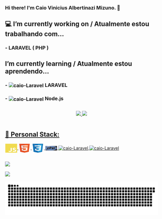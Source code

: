 ### Hi there! I'm Caio Vinicius Albertinazi Mizuno.  👋



## 💻 I’m currently working on / Atualmente estou trabalhando com...
### - LARAVEL ( PHP )

## I’m currently learning / Atualmente estou aprendendo...
### - <img align="center" alt="caio-Laravel" height="20" width="20" src="https://laravel.com/img/logomark.min.svg"> LARAVEL
### - <img align="center" alt="caio-Laravel" height="20" width="20" src="https://seeklogo.com/images/N/nodejs-logo-FBE122E377-seeklogo.com.png"> Node.js

##

<div align="center">
  <a href="https://caio-mizuno.github.io/Portifolio.io/">
  <img height="180em" src="https://github-readme-stats.vercel.app/api?username=Caio-mizuno&show_icons=true&theme=calm&include_all_commits=true&count_private=true"/>
  <img height="180em" src="https://github-readme-stats.vercel.app/api/top-langs/?username=Caio-mizuno&layout=compact&langs_count=7&theme=calm"/>
</div>

  
<div style="display: inline_block"><br>
  <h2>📌 Personal Stack:</h2>
  <img align="center" alt="Rafa-Js" height="30" width="40" src="https://raw.githubusercontent.com/devicons/devicon/master/icons/javascript/javascript-plain.svg">
  <img align="center" alt="caio-HTML" height="30" width="40" src="https://raw.githubusercontent.com/devicons/devicon/master/icons/html5/html5-original.svg">
  <img align="center" alt="caio-CSS" height="30" width="40" src="https://raw.githubusercontent.com/devicons/devicon/master/icons/css3/css3-original.svg">
  <img align="center" alt="caio-PHP" height="30" width="40" src="https://raw.githubusercontent.com/devicons/devicon/master/icons/php/php-original.svg">
  <img align="center" alt="caio-Laravel" height="30" width="40" src="https://laravel.com/img/logomark.min.svg">
  <img align="center" alt="caio-Laravel" height="30" width="30" src="https://upload.wikimedia.org/wikipedia/commons/thumb/0/09/Wordpress-Logo.svg/2048px-Wordpress-Logo.svg.png">
  
</div>
  
  
##
 
<div> 
  
  <a href="https://www.instagram.com/caio_mizuno/" target="_blank"><img src="https://img.shields.io/badge/-Instagram-%23E4405F?style=for-the-badge&logo=instagram&logoColor=white" target="_blank"></a>
  
 
  <a href="https://www.linkedin.com/in/caio-mizuno/" target="_blank"><img src="https://img.shields.io/badge/-LinkedIn-%230077B5?style=for-the-badge&logo=linkedin&logoColor=white" target="_blank"></a> 
 
  ![Snake animation](https://github.com/Caio-mizuno/Caio-mizuno/blob/output/github-contribution-grid-snake.svg)
 
</div>
